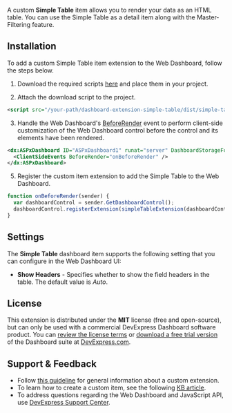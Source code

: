 A custom **Simple Table** item allows you to render your data as an HTML table. You can use the Simple Table as a detail item along with the Master-Filtering feature.

## Installation

To add a custom Simple Table item extension to the Web Dashboard, follow the steps below.

1. Download the required scripts [here](https://github.com/DevExpress/dashboard-extension-simple-table/releases) and place them in your project.

2. Attach the download script to the project.
```xml
<script src="/your-path/dashboard-extension-simple-table/dist/simple-table.min.js"></script>
```

3. Handle the Web Dashboard's [BeforeRender](https://documentation.devexpress.com/#Dashboard/DevExpressDashboardWebScriptsASPxClientDashboard_BeforeRendertopic) event to perform client-side customization of the Web Dashboard control before the control and its elements have been rendered.
```xml
<dx:ASPxDashboard ID="ASPxDashboard1" runat="server" DashboardStorageFolder="~/App_Data">
  <ClientSideEvents BeforeRender="onBeforeRender" />
</dx:ASPxDashboard>
```

5. Register the custom item extension to add the Simple Table to the Web Dashboard.

```javascript
function onBeforeRender(sender) {
  var dashboardControl = sender.GetDashboardControl();
  dashboardControl.registerExtension(simpleTableExtension(dashboardControl));
}
```


## Settings
The **Simple Table** dashboard item supports the following setting that you can configure in the Web Dashboard UI:


* **Show Headers** - Specifies whether to show the field headers in the table. The default value is *Auto*.

## License

This extension is distributed under the **MIT** license (free and open-source), but can only be used with a commercial DevExpress Dashboard software product. You can [review the license terms](https://www.devexpress.com/Support/EULAs/NetComponents.xml) or [download a free trial version](https://go.devexpress.com/DevExpressDownload_UniversalTrial.aspx) of the Dashboard suite at [DevExpress.com](https://www.devexpress.com).

## Support & Feedback

* Follow [this guideline](https://www.devexpress.com/Support/Center/Question/Details/T491859) for general information about a custom extension.
* To learn how to create a custom item, see the following [KB article](https://www.devexpress.com/Support/Center/Question/Details/T491984).
* To address questions regarding the Web Dashboard and JavaScript API, use [DevExpress Support Center](https://www.devexpress.com/Support/Center).
